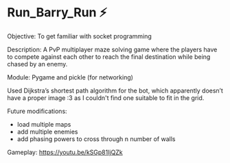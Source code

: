 # Run_Barry_Run ⚡️

Objective: To get familiar with socket programming

Description: A PvP multiplayer maze solving game where the players have to compete against each other to reach the final destination while being chased by an enemy.

Module: Pygame and pickle (for networking)
 
Used Dijkstra’s shortest path algorithm for the bot, which apparently doesn’t have a proper image :3 as I couldn't find one suitable to fit in the grid.

Future modifications:
- load multiple maps 
- add multiple enemies
- add phasing powers to cross through n number of walls

Gameplay: https://youtu.be/kSGp81IjQZk
